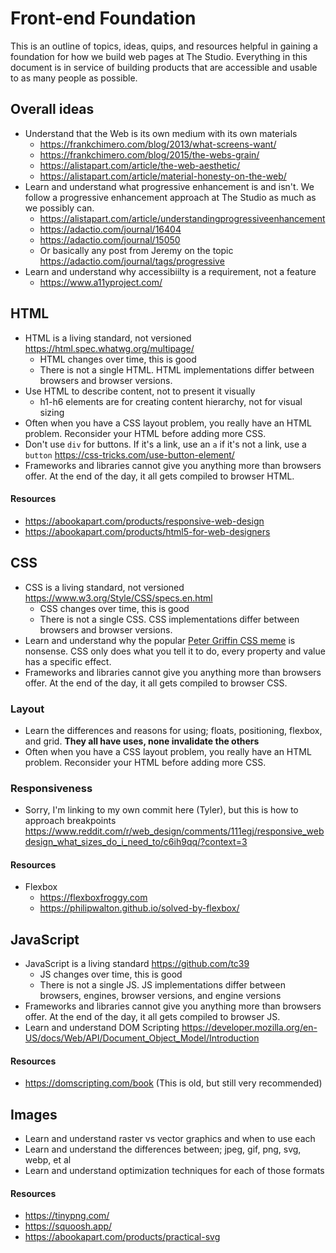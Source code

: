 # Front-end Foundation

This is an outline of topics, ideas, quips, and resources helpful in gaining a foundation for how we build web pages at The Studio. Everything in this document is in service of building products that are accessible and usable to as many people as possible.

## Overall ideas

- Understand that the Web is its own medium with its own materials
  - https://frankchimero.com/blog/2013/what-screens-want/
  - https://frankchimero.com/blog/2015/the-webs-grain/
  - https://alistapart.com/article/the-web-aesthetic/
  - https://alistapart.com/article/material-honesty-on-the-web/
- Learn and understand what progressive enhancement is and isn't. We follow a progressive enhancement approach at The Studio as much as we possibly can.
  - https://alistapart.com/article/understandingprogressiveenhancement
  - https://adactio.com/journal/16404
  - https://adactio.com/journal/15050
  - Or basically any post from Jeremy on the topic https://adactio.com/journal/tags/progressive
- Learn and understand why accessibiilty is a requirement, not a feature
  - https://www.a11yproject.com/

## HTML

- HTML is a living standard, not versioned https://html.spec.whatwg.org/multipage/
  - HTML changes over time, this is good
  - There is not a single HTML. HTML implementations differ between browsers and browser versions.
- Use HTML to describe content, not to present it visually
  - h1-h6 elements are for creating content hierarchy, not for visual sizing
- Often when you have a CSS layout problem, you really have an HTML problem. Reconsider your HTML before adding more CSS.
- Don't use `div` for buttons. If it's a link, use an `a` if it's not a link, use a `button` https://css-tricks.com/use-button-element/
- Frameworks and libraries cannot give you anything more than browsers offer. At the end of the day, it all gets compiled to browser HTML.

#### Resources

- https://abookapart.com/products/responsive-web-design
- https://abookapart.com/products/html5-for-web-designers

## CSS

- CSS is a living standard, not versioned https://www.w3.org/Style/CSS/specs.en.html
  - CSS changes over time, this is good
  - There is not a single CSS. CSS implementations differ between browsers and browser versions.
- Learn and understand why the popular [Peter Griffin CSS meme](https://2.bp.blogspot.com/-41v6n3Vaf5s/UeRN_XJ0keI/AAAAAAAAN2Y/YxIHhddGiaw/s1600/css.gif) is nonsense. CSS only does what you tell it to do, every property and value has a specific effect.
- Frameworks and libraries cannot give you anything more than browsers offer. At the end of the day, it all gets compiled to browser CSS.

### Layout
- Learn the differences and reasons for using; floats, positioning, flexbox, and grid. **They all have uses, none invalidate the others**
- Often when you have a CSS layout problem, you really have an HTML problem. Reconsider your HTML before adding more CSS.

### Responsiveness
- Sorry, I'm linking to my own commit here (Tyler), but this is how to approach breakpoints https://www.reddit.com/r/web_design/comments/111egj/responsive_webdesign_what_sizes_do_i_need_to/c6ih9qq/?context=3

#### Resources

- Flexbox
  - https://flexboxfroggy.com
  - https://philipwalton.github.io/solved-by-flexbox/
  
## JavaScript

- JavaScript is a living standard https://github.com/tc39
  - JS changes over time, this is good
  - There is not a single JS. JS implementations differ between browsers, engines, browser versions, and engine versions
- Frameworks and libraries cannot give you anything more than browsers offer. At the end of the day, it all gets compiled to browser JS.
- Learn and understand DOM Scripting https://developer.mozilla.org/en-US/docs/Web/API/Document_Object_Model/Introduction

#### Resources

- https://domscripting.com/book (This is old, but still very recommended)

## Images
- Learn and understand raster vs vector graphics and when to use each
- Learn and understand the differences between; jpeg, gif, png, svg, webp, et al
- Learn and understand optimization techniques for each of those formats

#### Resources
- https://tinypng.com/
- https://squoosh.app/
- https://abookapart.com/products/practical-svg
